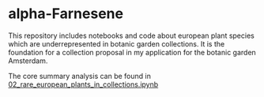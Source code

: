 # alpha-Farnesene
This repository includes notebooks and code about european plant species which are underrepresented in botanic garden collections. It is the foundation for a collection proposal in my application for the botanic garden Amsterdam.

The core summary analysis can be found in [02_rare_european_plants_in_collections.ipynb](./docs/notebooks/02_rare_european_plants_in_collections.ipynb)
